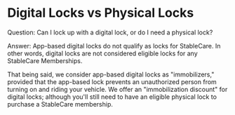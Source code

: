 # Digital Locks vs Physical Locks

Question: Can I lock up with a digital lock, or do I need a physical lock?

Answer: App-based digital locks do not qualify as locks for StableCare. In other words, digital locks are not considered eligible locks for any StableCare Memberships. 

That being said, we consider app-based digital locks as "immobilizers," provided that the app-based lock prevents an unauthorized person from turning on and riding your vehicle. We offer an "immobilization discount" for digital locks; although you'll still need to have an eligible physical lock to purchase a StableCare membership.
